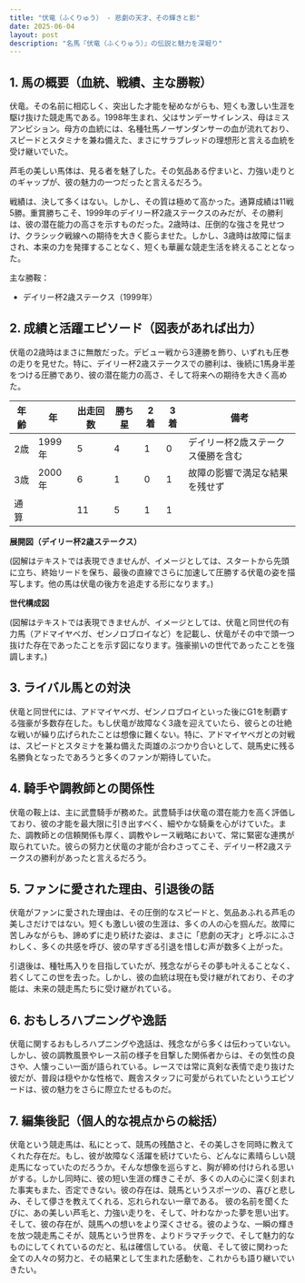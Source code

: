 ```yaml
---
title: "伏竜（ふくりゅう） - 悲劇の天才、その輝きと影"
date: 2025-06-04
layout: post
description: "名馬『伏竜（ふくりゅう）』の伝説と魅力を深堀り"
---
```


## 1. 馬の概要（血統、戦績、主な勝鞍）

伏竜。その名前に相応しく、突出した才能を秘めながらも、短くも激しい生涯を駆け抜けた競走馬である。1998年生まれ、父はサンデーサイレンス、母はミスアンビション。母方の血統には、名種牡馬ノーザンダンサーの血が流れており、スピードとスタミナを兼ね備えた、まさにサラブレッドの理想形と言える血統を受け継いでいた。

芦毛の美しい馬体は、見る者を魅了した。その気品ある佇まいと、力強い走りとのギャップが、彼の魅力の一つだったと言えるだろう。

戦績は、決して多くはない。しかし、その質は極めて高かった。通算成績は11戦5勝。重賞勝ちこそ、1999年のデイリー杯2歳ステークスのみだが、その勝利は、彼の潜在能力の高さを示すものだった。2歳時は、圧倒的な強さを見せつけ、クラシック戦線への期待を大きく膨らませた。しかし、3歳時は故障に悩まされ、本来の力を発揮することなく、短くも華麗な競走生活を終えることとなった。

主な勝鞍：

* デイリー杯2歳ステークス（1999年）


## 2. 成績と活躍エピソード（図表があれば出力）

伏竜の2歳時はまさに無敵だった。デビュー戦から3連勝を飾り、いずれも圧巻の走りを見せた。特に、デイリー杯2歳ステークスでの勝利は、後続に1馬身半差をつける圧勝であり、彼の潜在能力の高さ、そして将来への期待を大きく高めた。

| 年齢 | 年 | 出走回数 | 勝ち星 | 2着 | 3着 | 備考 |
|---|---|---|---|---|---|---|
| 2歳 | 1999年 | 5 | 4 | 1 | 0 | デイリー杯2歳ステークス優勝を含む |
| 3歳 | 2000年 | 6 | 1 | 0 | 1 | 故障の影響で満足な結果を残せず |
| 通算 |  | 11 | 5 | 1 | 1 |  |


**展開図（デイリー杯2歳ステークス）**

(図解はテキストでは表現できませんが、イメージとしては、スタートから先頭に立ち、終始リードを保ち、最後の直線でさらに加速して圧勝する伏竜の姿を描写します。他の馬は伏竜の後方を追走する形になります。)

**世代構成図**

(図解はテキストでは表現できませんが、イメージとしては、伏竜と同世代の有力馬（アドマイヤベガ、ゼンノロブロイなど）を記載し、伏竜がその中で頭一つ抜けた存在であったことを示す図になります。強豪揃いの世代であったことを強調します。)


## 3. ライバル馬との対決

伏竜と同世代には、アドマイヤベガ、ゼンノロブロイといった後にG1を制覇する強豪が多数存在した。もし伏竜が故障なく3歳を迎えていたら、彼らとの壮絶な戦いが繰り広げられたことは想像に難くない。特に、アドマイヤベガとの対戦は、スピードとスタミナを兼ね備えた両雄のぶつかり合いとして、競馬史に残る名勝負となったであろうと多くのファンが期待していた。


## 4. 騎手や調教師との関係性

伏竜の鞍上は、主に武豊騎手が務めた。武豊騎手は伏竜の潜在能力を高く評価しており、彼の才能を最大限に引き出すべく、細やかな騎乗を心がけていた。また、調教師との信頼関係も厚く、調教やレース戦略において、常に緊密な連携が取られていた。彼らの努力と伏竜の才能が合わさってこそ、デイリー杯2歳ステークスの勝利があったと言えるだろう。


## 5. ファンに愛された理由、引退後の話

伏竜がファンに愛された理由は、その圧倒的なスピードと、気品あふれる芦毛の美しさだけではない。短くも激しい彼の生涯は、多くの人の心を掴んだ。故障に苦しみながらも、諦めずに走り続けた姿は、まさに「悲劇の天才」と呼ぶにふさわしく、多くの共感を呼び、彼の早すぎる引退を惜しむ声が数多く上がった。

引退後は、種牡馬入りを目指していたが、残念ながらその夢も叶えることなく、若くしてこの世を去った。しかし、彼の血統は現在も受け継がれており、その才能は、未来の競走馬たちに受け継がれている。


## 6. おもしろハプニングや逸話

伏竜に関するおもしろハプニングや逸話は、残念ながら多くは伝わっていない。しかし、彼の調教風景やレース前の様子を目撃した関係者からは、その気性の良さや、人懐っこい一面が語られている。レースでは常に真剣な表情で走り抜けた彼だが、普段は穏やかな性格で、厩舎スタッフに可愛がられていたというエピソードは、彼の魅力をさらに際立たせるものだ。


## 7. 編集後記（個人的な視点からの総括）

伏竜という競走馬は、私にとって、競馬の残酷さと、その美しさを同時に教えてくれた存在だ。もし、彼が故障なく活躍を続けていたら、どんなに素晴らしい競走馬になっていたのだろうか。そんな想像を巡らすと、胸が締め付けられる思いがする。しかし同時に、彼の短い生涯の輝きこそが、多くの人の心に深く刻まれた事実もまた、否定できない。彼の存在は、競馬というスポーツの、喜びと悲しみ、そして儚さを教えてくれる、忘れられない一章である。  彼の名前を聞くたびに、あの美しい芦毛と、力強い走りを、そして、叶わなかった夢を思い出す。そして、彼の存在が、競馬への想いをより深くさせる。彼のような、一瞬の輝きを放つ競走馬こそが、競馬という世界を、よりドラマチックで、そして魅力的なものにしてくれているのだと、私は確信している。  伏竜、そして彼に関わった全ての人々の努力と、その結果として生まれた感動を、これからも語り継いでいきたい。
